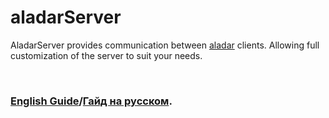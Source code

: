 # aladarServer
AladarServer provides communication between [aladar](https://github.com/ClintFlames/aladar) clients. Allowing full customization of the server to suit your needs.

<br>

### [English Guide](./docs/Guide.md)/[Гайд на русском](./docs/Guide_ru.md).
